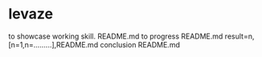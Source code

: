 # levaze
 to showcase working skill.
 README.md
 to progress
 README.md
 result=n,[n=1,n=.........],README.md
conclusion 
 README.md
